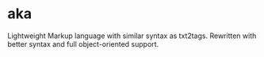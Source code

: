 aka
===

Lightweight Markup language with similar syntax as txt2tags. Rewritten with better syntax and full object-oriented support.
